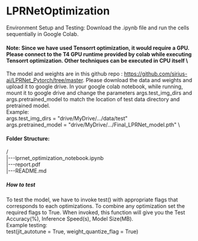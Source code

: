 # LPRNetOptimization
Environment Setup and Testing: Download the .ipynb file and run the cells sequentially in Google Colab.
#### Note: Since we have used Tensorrt optimization, it would require a GPU. Please connect to the T4 GPU runtime provided by colab while executing Tensorrt optimization. Other techniques can be executed in CPU itself \
The model and weights are in this github repo : https://github.com/sirius-ai/LPRNet_Pytorch/tree/master. Please download the data and weights and upload it to google drive. In your google colab notebook, while running, mount it to google drive and change the parameters args.test_img_dirs and args.pretrained_model to match the location of test data directory and pretrained model.\
Example: \
args.test_img_dirs = "drive/MyDrive/.../data/test" \
args.pretrained_model = "drive/MyDrive/.../Final_LPRNet_model.pth" \

#### Folder Structure:
/\
|---lprnet_optimization_notebook.ipynb \
|---report.pdf\
|---README.md
##### How to test
To test the model, we have to invoke test() with appropriate flags that corresponds to each optimizations. To combine any optimization set the required flags to True. When invoked, this function will give you the Test Accuracy(%), Inference Speed(s), Model Size(MB). \
Example testing: \
test(jit_autotune = True, weight_quantize_flag = True)

